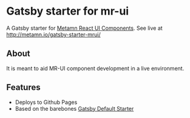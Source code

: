 # Gatsby starter for mr-ui

A Gatsby starter for [Metamn React UI Components](https://github.com/metamn/mr-ui). See live at http://metamn.io/gatsby-starter-mrui/

## About

It is meant to aid MR-UI component development in a live environment.

## Features
- Deploys to Github Pages
- Based on the barebones [Gatsby Default Starter](https://www.gatsbyjs.org/docs/quick-start)
